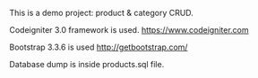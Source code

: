 This is a demo project: product & category CRUD.

Codeigniter 3.0 framework is used. https://www.codeigniter.com

Bootstrap 3.3.6 is used http://getbootstrap.com/

Database dump is inside products.sql file.